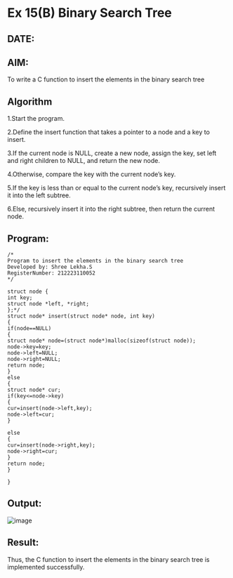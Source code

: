 # Ex 15(B) Binary Search Tree
## DATE:
## AIM:
To write a C function to insert the elements in the binary search tree

## Algorithm

1.Start the program.

2.Define the insert function that takes a pointer to a node and a key to insert.

3.If the current node is NULL, create a new node, assign the key, set left and right children to NULL, and return the new node.

4.Otherwise, compare the key with the current node’s key.

5.If the key is less than or equal to the current node’s key, recursively insert it into the left subtree.

6.Else, recursively insert it into the right subtree, then return the current node.  

## Program:
```
/*
Program to insert the elements in the binary search tree
Developed by: Shree Lekha.S
RegisterNumber: 212223110052
*/

struct node { 
int key; 
struct node *left, *right; 
};*/ 
struct node* insert(struct node* node, int key) 
{ 
if(node==NULL) 
{ 
struct node* node=(struct node*)malloc(sizeof(struct node)); 
node->key=key; 
node->left=NULL; 
node->right=NULL; 
return node; 
} 
else 
{ 
struct node* cur; 
if(key<=node->key) 
{ 
cur=insert(node->left,key); 
node->left=cur; 
} 
  
else 
{ 
cur=insert(node->right,key); 
node->right=cur; 
} 
return node; 
} 
 
} 
```

## Output:
![image](https://github.com/user-attachments/assets/a959cccb-79cd-4c3b-a248-c7f5854d4ff2)


## Result:
Thus, the C function to insert the elements in the binary search tree is implemented successfully.
